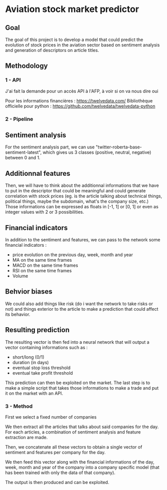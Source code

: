 # Aviation stock market predictor

## Goal
The goal of this project is to develop a model that could predict the evolution of stock prices in the aviation sector based on sentiment analysis and generation of descriptors on article titles.
## Methodology
### 1 - API 
J'ai fait la demande pour un accès API à l'AFP, à voir si on va nous dire oui

Pour les informations financières : https://twelvedata.com/
Bibliothèque officielle pour python : https://github.com/twelvedata/twelvedata-python
### 2 - Pipeline

## Sentiment analysis

For the sentiment analysis part, we can use "twitter-roberta-base-sentiment-latest", which gives us 3 classes (positive, neutral, negative) between 0 and 1. 

## Additionnal features 

Then, we will have to think about the additionnal informations that we have to put in the descriptor that could be meaningful and could generate correlation with stock prices (eg. is the article talking about technical things, political things, maybe the subdomain, what's the company size, etc.) Those informations can be expressed as floats in [-1, 1] or [0, 1] or even as integer values with 2 or 3 possibilities. 

## Financial indicators

In addition to the sentiment and features, we can pass to the network some financial indicators :

* price evolution on the previous day, week, month and year
* MA on the same time frames
* MACD on the same time frames
* RSI on the same time frames
* Volume 



## Behvior biases

We could also add things like risk (do i want the network to take risks or not) and things exterior to the article to make a prediction that could affect its behavior.

## Resulting prediction

The resulting vector is then fed into a neural network that will output a vector containing informations such as :

* short/long (0/1)
* duration (in days)
* eventual stop loss threshold
* eventual take profit threshold

This prediction can then be exploited on the market. The last step is to make a simple script that takes those informations to make a trade and put it on the market with an API.

### 3 - Method

First we select a fixed number of companies

We then extract all the articles that talks about said companies for the day. For each articles, a combination of sentiment analysis and feature extraction are made.

Then, we concatenate all these vectors to obtain a single vector of sentiment and features per company for the day. 

We then feed this vector along with the financial informations of the day, week, month and year of the company into a company specific model (that has been trained with only the data of that company).

The output is then produced and can be exploited.
